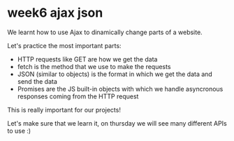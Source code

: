 # week6 ajax json

We learnt how to use Ajax to dinamically change parts of a website.

Let's practice the most important parts:
- HTTP requests like GET are how we get the data
- fetch is the method that we use to make the requests
- JSON (similar to objects) is the format in which we get the data and send the data 
- Promises are the JS built-in objects with which we handle asyncronous responses coming from the HTTP request

This is really important for our projects!

Let's make sure that we learn it, on thursday we will see many different APIs to use :) 
